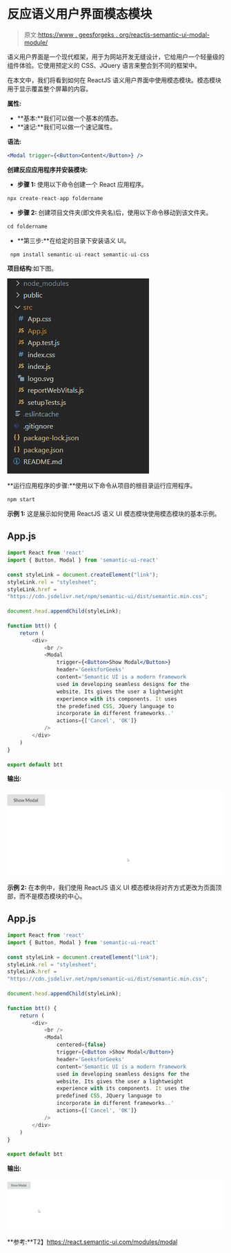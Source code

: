 # 反应语义用户界面模态模块

> 原文:[https://www . geesforgeks . org/reactjs-semantic-ui-modal-module/](https://www.geeksforgeeks.org/reactjs-semantic-ui-modal-module/)

语义用户界面是一个现代框架，用于为网站开发无缝设计，它给用户一个轻量级的组件体验。它使用预定义的 CSS、JQuery 语言来整合到不同的框架中。

在本文中，我们将看到如何在 ReactJS 语义用户界面中使用模态模块。模态模块用于显示覆盖整个屏幕的内容。

**属性:**

*   **基本:**我们可以做一个基本的情态。
*   **速记:**我们可以做一个速记属性。

**语法:**

```jsx
<Modal trigger={<Button>Content</Button>} />
```

**创建反应应用程序并安装模块:**

*   **步骤 1:** 使用以下命令创建一个 React 应用程序。

```jsx
npx create-react-app foldername
```

*   **步骤 2:** 创建项目文件夹(即文件夹名)后，使用以下命令移动到该文件夹。

```jsx
cd foldername
```

*   **第三步:**在给定的目录下安装语义 UI。

```jsx
 npm install semantic-ui-react semantic-ui-css
```

**项目结构**:如下图。

![](img/f04ae0d8b722a9fff0bd9bd138b29c23.png)

**运行应用程序的步骤:**使用以下命令从项目的根目录运行应用程序。

```jsx
npm start
```

**示例 1:** 这是展示如何使用 ReactJS 语义 UI 模态模块使用模态模块的基本示例。

## App.js

```jsx
import React from 'react'
import { Button, Modal } from 'semantic-ui-react'

const styleLink = document.createElement("link");
styleLink.rel = "stylesheet";
styleLink.href = 
"https://cdn.jsdelivr.net/npm/semantic-ui/dist/semantic.min.css";

document.head.appendChild(styleLink);

function btt() {
    return (
        <div>
            <br />
            <Modal
                trigger={<Button>Show Modal</Button>}
                header='GeeksforGeeks'
                content='Semantic UI is a modern framework 
                used in developing seamless designs for the 
                website, Its gives the user a lightweight 
                experience with its components. It uses 
                the predefined CSS, JQuery language to 
                incorporate in different frameworks..'
                actions={['Cancel', 'OK']}
            />
        </div>
    )
}

export default btt
```

**输出:**

![](img/a2ef96311d903df572d246b18281cc8f.png)

**示例 2:** 在本例中，我们使用 ReactJS 语义 UI 模态模块将对齐方式更改为页面顶部，而不是模态模块的中心。

## App.js

```jsx
import React from 'react'
import { Button, Modal } from 'semantic-ui-react'

const styleLink = document.createElement("link");
styleLink.rel = "stylesheet";
styleLink.href = 
"https://cdn.jsdelivr.net/npm/semantic-ui/dist/semantic.min.css";

document.head.appendChild(styleLink);

function btt() {
    return (
        <div>
            <br />
            <Modal
                centered={false}
                trigger={<Button >Show Modal</Button>}
                header='GeeksforGeeks'
                content='Semantic UI is a modern framework 
                used in developing seamless designs for the 
                website, Its gives the user a lightweight 
                experience with its components. It uses the 
                predefined CSS, JQuery language to 
                incorporate in different frameworks..'
                actions={['Cancel', 'OK']}
            />
        </div>
    )
}

export default btt
```

**输出:**

![](img/d260a1fec2ac51392635466476e7ec8e.png)

**参考:**T2】https://react.semantic-ui.com/modules/modal